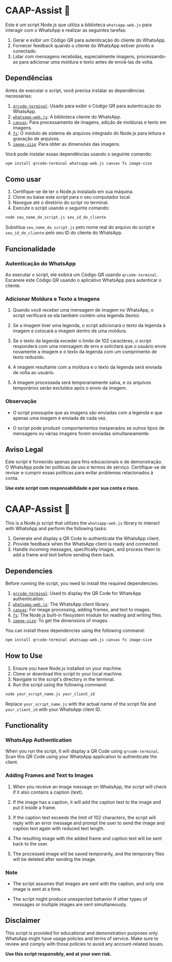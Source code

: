# CAAP-Assist 🤖

Este é um script Node.js que utiliza a biblioteca `whatsapp-web.js` para interagir com o WhatsApp e realizar as seguintes tarefas:

1. Gerar e exibir um Código QR para autenticação do cliente do WhatsApp.
2. Fornecer feedback quando o cliente do WhatsApp estiver pronto e conectado.
3. Lidar com mensagens recebidas, especialmente imagens, processando-as para adicionar uma moldura e texto antes de enviá-las de volta.

## Dependências

Antes de executar o script, você precisa instalar as dependências necessárias:

1. [`qrcode-terminal`](https://www.npmjs.com/package/qrcode-terminal): Usado para exibir o Código QR para autenticação do WhatsApp.
2. [`whatsapp-web.js`](https://www.npmjs.com/package/whatsapp-web.js): A biblioteca cliente do WhatsApp.
3. [`canvas`](https://www.npmjs.com/package/canvas): Para processamento de imagens, adição de molduras e texto em imagens.
4. [`fs`](https://nodejs.org/api/fs.html): O módulo de sistema de arquivos integrado do Node.js para leitura e gravação de arquivos.
5. [`image-size`](https://www.npmjs.com/package/image-size): Para obter as dimensões das imagens.

Você pode instalar essas dependências usando o seguinte comando:

```bash
npm install qrcode-terminal whatsapp-web.js canvas fs image-size
```

## Como usar

1. Certifique-se de ter o Node.js instalado em sua máquina.
2. Clone ou baixe este script para o seu computador local.
3. Navegue até o diretório do script no terminal.
4. Execute o script usando o seguinte comando:

```bash
node seu_nome_do_script.js seu_id_do_cliente
```

Substitua `seu_nome_do_script.js` pelo nome real do arquivo do script e `seu_id_do_cliente` pelo seu ID do cliente do WhatsApp.

## Funcionalidade

### Autenticação do WhatsApp

Ao executar o script, ele exibirá um Código QR usando `qrcode-terminal`. Escaneie este Código QR usando o aplicativo WhatsApp para autenticar o cliente.

### Adicionar Moldura e Texto a Imagens

1. Quando você receber uma mensagem de imagem no WhatsApp, o script verificará se ela também contém uma legenda (texto).

2. Se a imagem tiver uma legenda, o script adicionará o texto da legenda à imagem e colocará a imagem dentro de uma moldura.

3. Se o texto da legenda exceder o limite de 102 caracteres, o script responderá com uma mensagem de erro e solicitará que o usuário envie novamente a imagem e o texto da legenda com um comprimento de texto reduzido.

4. A imagem resultante com a moldura e o texto da legenda será enviada de volta ao usuário.

5. A imagem processada será temporariamente salva, e os arquivos temporários serão excluídos após o envio da imagem.

### Observação

- O script pressupõe que as imagens são enviadas com a legenda e que apenas uma imagem é enviada de cada vez.

- O script pode produzir comportamentos inesperados se outros tipos de mensagens ou várias imagens forem enviadas simultaneamente.

## Aviso Legal

Este script é fornecido apenas para fins educacionais e de demonstração. O WhatsApp pode ter políticas de uso e termos de serviço. Certifique-se de revisar e cumprir essas políticas para evitar problemas relacionados à conta.

**Use este script com responsabilidade e por sua conta e risco.**



# CAAP-Assist 🤖

This is a Node.js script that utilizes the `whatsapp-web.js` library to interact with WhatsApp and perform the following tasks:

1. Generate and display a QR Code to authenticate the WhatsApp client.
2. Provide feedback when the WhatsApp client is ready and connected.
3. Handle incoming messages, specifically images, and process them to add a frame and text before sending them back.

## Dependencies

Before running the script, you need to install the required dependencies:

1. [`qrcode-terminal`](https://www.npmjs.com/package/qrcode-terminal): Used to display the QR Code for WhatsApp authentication.
2. [`whatsapp-web.js`](https://www.npmjs.com/package/whatsapp-web.js): The WhatsApp client library.
3. [`canvas`](https://www.npmjs.com/package/canvas): For image processing, adding frames, and text to images.
4. [`fs`](https://nodejs.org/api/fs.html): The Node.js built-in filesystem module for reading and writing files.
5. [`image-size`](https://www.npmjs.com/package/image-size): To get the dimensions of images.

You can install these dependencies using the following command:

```bash
npm install qrcode-terminal whatsapp-web.js canvas fs image-size
```

## How to Use

1. Ensure you have Node.js installed on your machine.
2. Clone or download this script to your local machine.
3. Navigate to the script's directory in the terminal.
4. Run the script using the following command:

```bash
node your_script_name.js your_client_id
```

Replace `your_script_name.js` with the actual name of the script file and `your_client_id` with your WhatsApp client ID.

## Functionality

### WhatsApp Authentication

When you run the script, it will display a QR Code using `qrcode-terminal`. Scan this QR Code using your WhatsApp application to authenticate the client.

### Adding Frames and Text to Images

1. When you receive an image message on WhatsApp, the script will check if it also contains a caption (text).

2. If the image has a caption, it will add the caption text to the image and put it inside a frame.

3. If the caption text exceeds the limit of 102 characters, the script will reply with an error message and prompt the user to send the image and caption text again with reduced text length.

4. The resulting image with the added frame and caption text will be sent back to the user.

5. The processed image will be saved temporarily, and the temporary files will be deleted after sending the image.

### Note

- The script assumes that images are sent with the caption, and only one image is sent at a time.

- The script might produce unexpected behavior if other types of messages or multiple images are sent simultaneously.

## Disclaimer

This script is provided for educational and demonstration purposes only. WhatsApp might have usage policies and terms of service. Make sure to review and comply with those policies to avoid any account-related issues.

**Use this script responsibly, and at your own risk.**
